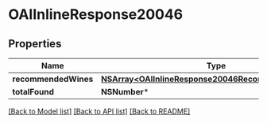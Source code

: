 # OAIInlineResponse20046

## Properties
Name | Type | Description | Notes
------------ | ------------- | ------------- | -------------
**recommendedWines** | [**NSArray&lt;OAIInlineResponse20046RecommendedWines&gt;***](OAIInlineResponse20046RecommendedWines.md) |  | 
**totalFound** | **NSNumber*** |  | 

[[Back to Model list]](../README.md#documentation-for-models) [[Back to API list]](../README.md#documentation-for-api-endpoints) [[Back to README]](../README.md)


